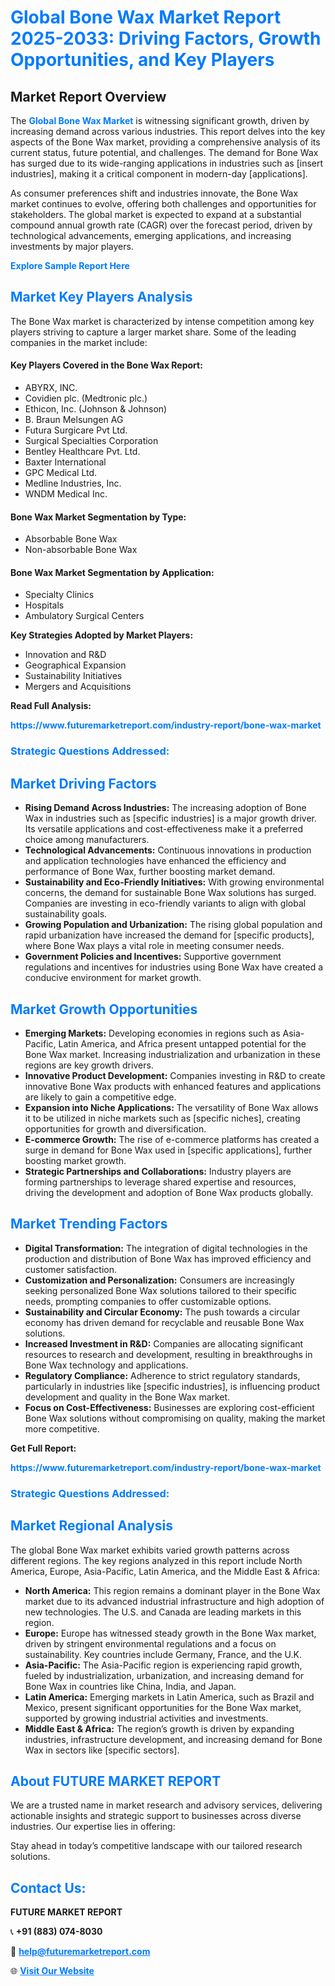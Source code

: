 <h1 style="color: #007BFF;">Global Bone Wax Market Report 2025-2033: Driving Factors, Growth Opportunities, and Key Players</h1>

<section id="overview">
<h2>Market Report Overview</h2>
<p>The <a href="https://www.futuremarketreport.com/industry-report/bone-wax-market" style="color: #007BFF; text-decoration: none;"><strong>Global Bone Wax Market</strong></a> is witnessing significant growth, driven by increasing demand across various industries. This report delves into the key aspects of the Bone Wax market, providing a comprehensive analysis of its current status, future potential, and challenges. The demand for Bone Wax has surged due to its wide-ranging applications in industries such as [insert industries], making it a critical component in modern-day [applications].</p>
<p>As consumer preferences shift and industries innovate, the Bone Wax market continues to evolve, offering both challenges and opportunities for stakeholders. The global market is expected to expand at a substantial compound annual growth rate (CAGR) over the forecast period, driven by technological advancements, emerging applications, and increasing investments by major players.</p>
</section>

<section id="overview">
<p><a href="https://www.futuremarketreport.com/request-sample/reportId=93109" style="color: #007BFF; text-decoration: none;"><strong>Explore Sample Report Here</strong></a></p>
</section>

<section id="key-players">
<h2 style="color: #007BFF;">Market Key Players Analysis</h2>
<p>The Bone Wax market is characterized by intense competition among key players striving to capture a larger market share. Some of the leading companies in the market include:</p>
<h4>Key Players Covered in the Bone Wax Report:</h4>
<ul><li>ABYRX, INC.</li><li>Covidien plc. (Medtronic plc.)</li><li>Ethicon, Inc. (Johnson &amp; Johnson)</li><li>B. Braun Melsungen AG</li><li>Futura Surgicare Pvt Ltd.</li><li>Surgical Specialties Corporation</li><li>Bentley Healthcare Pvt. Ltd.</li><li>Baxter International</li><li>GPC Medical Ltd.</li><li>Medline Industries, Inc.</li><li>WNDM Medical Inc.</li></ul>
<h4>Bone Wax Market Segmentation by Type:</h4>
<ul><li>Absorbable Bone Wax</li><li>Non-absorbable Bone Wax</li></ul>

<h4>Bone Wax Market Segmentation by Application:</h4>
<ul><li>Specialty Clinics</li><li>Hospitals</li><li>Ambulatory Surgical Centers</li></ul>
<p><strong>Key Strategies Adopted by Market Players:</strong></p>
<ul>
<li>Innovation and R&D</li>
<li>Geographical Expansion</li>
<li>Sustainability Initiatives</li>
<li>Mergers and Acquisitions</li>
</ul>
</section>

<section>
<p><strong>Read Full Analysis: </strong></p><a href="https://www.futuremarketreport.com/industry-report/bone-wax-market" style="color: #007BFF; text-decoration: none;"><strong>https://www.futuremarketreport.com/industry-report/bone-wax-market</strong></a>
<h3 style="color: #007BFF;">Strategic Questions Addressed:</h3>
</section>

<section id="driving-factors">
<h2 style="color: #007BFF;">Market Driving Factors</h2>
<ul>
<li><strong>Rising Demand Across Industries:</strong> The increasing adoption of Bone Wax in industries such as [specific industries] is a major growth driver. Its versatile applications and cost-effectiveness make it a preferred choice among manufacturers.</li>
<li><strong>Technological Advancements:</strong> Continuous innovations in production and application technologies have enhanced the efficiency and performance of Bone Wax, further boosting market demand.</li>
<li><strong>Sustainability and Eco-Friendly Initiatives:</strong> With growing environmental concerns, the demand for sustainable Bone Wax solutions has surged. Companies are investing in eco-friendly variants to align with global sustainability goals.</li>
<li><strong>Growing Population and Urbanization:</strong> The rising global population and rapid urbanization have increased the demand for [specific products], where Bone Wax plays a vital role in meeting consumer needs.</li>
<li><strong>Government Policies and Incentives:</strong> Supportive government regulations and incentives for industries using Bone Wax have created a conducive environment for market growth.</li>
</ul>
</section>

<section id="growth-opportunities">
<h2 style="color: #007BFF;">Market Growth Opportunities</h2>
<ul>
<li><strong>Emerging Markets:</strong> Developing economies in regions such as Asia-Pacific, Latin America, and Africa present untapped potential for the Bone Wax market. Increasing industrialization and urbanization in these regions are key growth drivers.</li>
<li><strong>Innovative Product Development:</strong> Companies investing in R&D to create innovative Bone Wax products with enhanced features and applications are likely to gain a competitive edge.</li>
<li><strong>Expansion into Niche Applications:</strong> The versatility of Bone Wax allows it to be utilized in niche markets such as [specific niches], creating opportunities for growth and diversification.</li>
<li><strong>E-commerce Growth:</strong> The rise of e-commerce platforms has created a surge in demand for Bone Wax used in [specific applications], further boosting market growth.</li>
<li><strong>Strategic Partnerships and Collaborations:</strong> Industry players are forming partnerships to leverage shared expertise and resources, driving the development and adoption of Bone Wax products globally.</li>
</ul>
</section>

<section id="trending-factors">
<h2 style="color: #007BFF;">Market Trending Factors</h2>
<ul>
<li><strong>Digital Transformation:</strong> The integration of digital technologies in the production and distribution of Bone Wax has improved efficiency and customer satisfaction.</li>
<li><strong>Customization and Personalization:</strong> Consumers are increasingly seeking personalized Bone Wax solutions tailored to their specific needs, prompting companies to offer customizable options.</li>
<li><strong>Sustainability and Circular Economy:</strong> The push towards a circular economy has driven demand for recyclable and reusable Bone Wax solutions.</li>
<li><strong>Increased Investment in R&D:</strong> Companies are allocating significant resources to research and development, resulting in breakthroughs in Bone Wax technology and applications.</li>
<li><strong>Regulatory Compliance:</strong> Adherence to strict regulatory standards, particularly in industries like [specific industries], is influencing product development and quality in the Bone Wax market.</li>
<li><strong>Focus on Cost-Effectiveness:</strong> Businesses are exploring cost-efficient Bone Wax solutions without compromising on quality, making the market more competitive.</li>
</ul>
</section>

<section>
<p><strong>Get Full Report: </strong></p><a href="https://www.futuremarketreport.com/industry-report/bone-wax-market" style="color: #007BFF; text-decoration: none;"><strong>https://www.futuremarketreport.com/industry-report/bone-wax-market</strong></a>
<h3 style="color: #007BFF;">Strategic Questions Addressed:</h3>
</section>


<section id="regional-analysis">
<h2 style="color: #007BFF;">Market Regional Analysis</h2>
<p>The global Bone Wax market exhibits varied growth patterns across different regions. The key regions analyzed in this report include North America, Europe, Asia-Pacific, Latin America, and the Middle East & Africa:</p>
<ul>
<li><strong>North America:</strong> This region remains a dominant player in the Bone Wax market due to its advanced industrial infrastructure and high adoption of new technologies. The U.S. and Canada are leading markets in this region.</li>
<li><strong>Europe:</strong> Europe has witnessed steady growth in the Bone Wax market, driven by stringent environmental regulations and a focus on sustainability. Key countries include Germany, France, and the U.K.</li>
<li><strong>Asia-Pacific:</strong> The Asia-Pacific region is experiencing rapid growth, fueled by industrialization, urbanization, and increasing demand for Bone Wax in countries like China, India, and Japan.</li>
<li><strong>Latin America:</strong> Emerging markets in Latin America, such as Brazil and Mexico, present significant opportunities for the Bone Wax market, supported by growing industrial activities and investments.</li>
<li><strong>Middle East & Africa:</strong> The region’s growth is driven by expanding industries, infrastructure development, and increasing demand for Bone Wax in sectors like [specific sectors].</li>
</ul>
</section>

<footer>
<h2 style="color: #007BFF;">About FUTURE MARKET REPORT</h2>
<p>We are a trusted name in market research and advisory services, delivering actionable insights and strategic support to businesses across diverse industries. Our expertise lies in offering:</p>

<p>Stay ahead in today’s competitive landscape with our tailored research solutions.</p>

<h2 style="color: #007BFF;">Contact Us:</h2>
<p><strong>FUTURE MARKET REPORT</strong></p>
<p>📞 <strong>+91 (883) 074-8030</strong></p>
<p>📧 <strong><a href="mailto:help@futuremarketreport.com" style="color: #007BFF;">help@futuremarketreport.com</a></strong></p>
<p>🌐 <strong><a href="https://www.futuremarketreport.com/" style="color: #007BFF;">Visit Our Website</a></strong></p>
</footer>